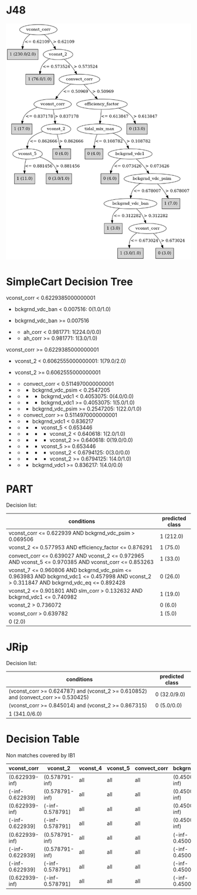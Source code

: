 # J48

![](last_J48_graph.png)

# SimpleCart Decision Tree

vconst_corr < 0.6229385000000001

* bckgrnd_vdc_ban < 0.007516: 0(1.0/1.0)

* bckgrnd_vdc_ban >= 0.007516

*   * ah_corr < 0.981771: 1(224.0/0.0)

*   * ah_corr >= 0.981771: 1(3.0/1.0)

vconst_corr >= 0.6229385000000001

* vconst_2 < 0.6062555000000001: 1(79.0/2.0)

* vconst_2 >= 0.6062555000000001

*   * convect_corr < 0.5114970000000001

*   *   * bckgrnd_vdc_psim < 0.2547205

*   *   *   * bckgrnd_vdc1 < 0.4053075: 0(4.0/0.0)

*   *   *   * bckgrnd_vdc1 >= 0.4053075: 1(5.0/1.0)

*   *   * bckgrnd_vdc_psim >= 0.2547205: 1(22.0/1.0)

*   * convect_corr >= 0.5114970000000001

*   *   * bckgrnd_vdc1 < 0.836217

*   *   *   * vconst_5 < 0.653446

*   *   *   *   * vconst_2 < 0.640618: 1(2.0/1.0)

*   *   *   *   * vconst_2 >= 0.640618: 0(19.0/0.0)

*   *   *   * vconst_5 >= 0.653446

*   *   *   *   * vconst_2 < 0.6794125: 0(3.0/0.0)

*   *   *   *   * vconst_2 >= 0.6794125: 1(4.0/1.0)

*   *   * bckgrnd_vdc1 >= 0.836217: 1(4.0/0.0)

# PART

Decision list:

conditions|predicted class
---|---
vconst_corr <= 0.622939 AND bckgrnd_vdc_psim > 0.069506| 1 (212.0)
vconst_2 <= 0.577953 AND efficiency_factor <= 0.876291| 1 (75.0)
convect_corr <= 0.639027 AND vconst_2 <= 0.972965 AND vconst_5 <= 0.970385 AND vconst_corr <= 0.853263| 1 (33.0)
vconst_7 <= 0.960806 AND bckgrnd_vdc_psim <= 0.963983 AND bckgrnd_vdc1 <= 0.457998 AND vconst_2 > 0.311847 AND bckgrnd_vdc_eq <= 0.892428| 0 (26.0)
vconst_2 <= 0.901801 AND slm_corr > 0.132632 AND bckgrnd_vdc1 <= 0.740982| 1 (19.0)
vconst_2 > 0.736072| 0 (6.0)
vconst_corr > 0.639782| 1 (5.0)
| 0 (2.0)


# JRip

Decision list:

conditions|predicted class
---|---
(vconst_corr >= 0.624787) and (vconst_2 >= 0.610852) and (convect_corr >= 0.530425)|0 (32.0/9.0)
(vconst_corr >= 0.845014) and (vconst_2 >= 0.867315)|0 (5.0/0.0)
|1 (341.0/6.0)


# Decision Table

Non matches covered by IB1

vconst_corr|vconst_2|vconst_4|vconst_5|convect_corr|bckgrnd_vdc1|target
---|---|---|---|---|---|---
(0.622939-inf)|(0.578791-inf)|all|all|all|(0.450037-inf)|1
(-inf-0.622939]|(0.578791-inf)|all|all|all|(0.450037-inf)|1
(0.622939-inf)|(-inf-0.578791]|all|all|all|(0.450037-inf)|1
(-inf-0.622939]|(-inf-0.578791]|all|all|all|(0.450037-inf)|1
(0.622939-inf)|(0.578791-inf)|all|all|all|(-inf-0.450037]|0
(-inf-0.622939]|(0.578791-inf)|all|all|all|(-inf-0.450037]|1
(-inf-0.622939]|(-inf-0.578791]|all|all|all|(-inf-0.450037]|1
(0.622939-inf)|(-inf-0.578791]|all|all|all|(-inf-0.450037]|1


